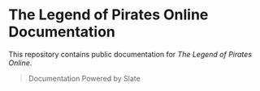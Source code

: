 # The Legend of Pirates Online Documentation

This repository contains public documentation for _The Legend of Pirates Online_.

> Documentation Powered by Slate
